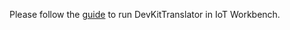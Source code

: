 Please follow the [guide](https://github.com/Microsoft/vscode-iot-workbench/blob/master/docs/iot-devkit/devkit-translator.md) to run DevKitTranslator in IoT Workbench.